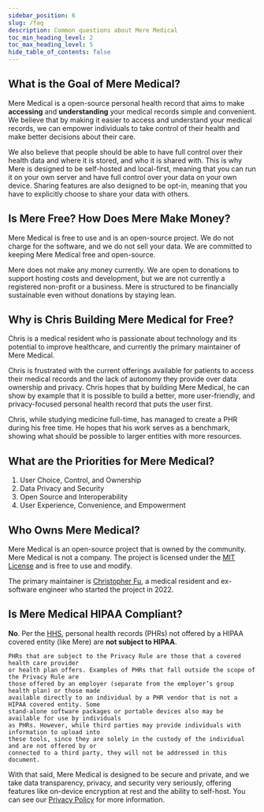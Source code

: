 ```yaml
---
sidebar_position: 6
slug: /faq
description: Common questions about Mere Medical
toc_min_heading_level: 2
toc_max_heading_level: 5
hide_table_of_contents: false
---
```


## What is the Goal of Mere Medical?

Mere Medical is a open-source personal health record that aims to make **accessing** and **understanding** your medical records simple and convenient. We believe that by making it easier to access and understand your medical records, we can empower individuals to take control of their health and make better decisions about their care.

We also believe that people should be able to have full control over their health data and where it is stored, and who it is shared with. This is why Mere is designed to be self-hosted and local-first, meaning that you can run it on your own server and have full control over your data on your own device. Sharing features are also designed to be opt-in, meaning that you have to explicitly choose to share your data with others.

## Is Mere Free? How Does Mere Make Money?

Mere Medical is free to use and is an open-source project. We do not charge for the software, and we do not sell your data. We are committed to keeping Mere Medical free and open-source.

Mere does not make any money currently. We are open to donations to support hosting costs and development, but we are not currently a registered non-profit or a business. Mere is structured to be financially sustainable even without donations by staying lean.

## Why is Chris Building Mere Medical for Free?

Chris is a medical resident who is passionate about technology and its potential to improve healthcare, and currently the primary maintainer of Mere Medical.

Chris is frustrated with the current offerings available for patients to access their medical records and the lack of autonomy they provide over data ownership and privacy. Chris hopes that by building Mere Medical, he can show by example that it is possible to build a better, more user-friendly, and privacy-focused personal health record that puts the user first.

Chris, while studying medicine full-time, has managed to create a PHR during his free time. He hopes that his work serves as a benchmark, showing what should be possible to larger entities with more resources.

## What are the Priorities for Mere Medical?

1. User Choice, Control, and Ownership
2. Data Privacy and Security
3. Open Source and Interoperability
4. User Experience, Convenience, and Empowerment

## Who Owns Mere Medical?

Mere Medical is an open-source project that is owned by the community. Mere Medical is not a company. The project is licensed under the [MIT License](https://opensource.org/license/mit) and is free to use and modify.

The primary maintainer is [Christopher Fu](https://cfu288.com), a medical resident and ex-software engineer who started the project in 2022.

## Is Mere Medical HIPAA Compliant?

**No**. Per the [HHS](https://www.hhs.gov/sites/default/files/ocr/privacy/hipaa/understanding/special/healthit/phrs.pdf), personal health records (PHRs) not offered by a HIPAA covered entity (like Mere) are **not subject to HIPAA**.

```
PHRs that are subject to the Privacy Rule are those that a covered health care provider
or health plan offers. Examples of PHRs that fall outside the scope of the Privacy Rule are
those offered by an employer (separate from the employer’s group health plan) or those made
available directly to an individual by a PHR vendor that is not a HIPAA covered entity. Some
stand-alone software packages or portable devices also may be available for use by individuals
as PHRs. However, while third parties may provide individuals with information to upload into
these tools, since they are solely in the custody of the individual and are not offered by or
connected to a third party, they will not be addressed in this document.
```

With that said, Mere Medical is designed to be secure and private, and we take data transparency, privacy, and security very seriously, offering features like on-device encryption at rest and the ability to self-host. You can see our [Privacy Policy](/privacy-policy) for more information.
